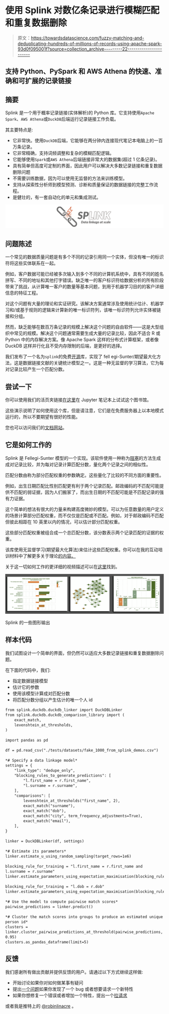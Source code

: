 # 使用 Splink 对数亿条记录进行模糊匹配和重复数据删除

> 原文：<https://towardsdatascience.com/fuzzy-matching-and-deduplicating-hundreds-of-millions-of-records-using-apache-spark-93d0f095001f?source=collection_archive---------22----------------------->

## 支持 Python、PySpark 和 AWS Athena 的快速、准确和可扩展的记录链接

## 摘要

Splink 是一个用于概率记录链接(实体解析)的 Python 库。它支持使用`Apache Spark`、`AWS Athena`或`DuckDB`后端运行记录链接工作负载。

其主要特点是:

*   它非常快。使用`DuckDB`后端，它能够在两分钟内连接现代笔记本电脑上的一百万条记录。
*   它非常精确，支持词频调整和复杂的模糊匹配逻辑。
*   它能够使用`Spark`或`AWS Athena`后端链接非常大的数据集(超过 1 亿条记录)。
*   具有简单但高度可定制的界面，因此用户可以解决大多数记录链接和重复数据删除问题
*   不需要训练数据，因为可以使用无监督的方法来训练模型。
*   支持从探索性分析师到模型预测、诊断和质量保证的数据链接的完整工作流程。
*   是健壮的，有一套自动化的单元和集成测试。

![](img/17a22a23687bd6bed92eb049bdc617b5.png)

## 问题陈述

一个常见的数据质量问题是有多个不同的记录引用同一个实体，但没有唯一的标识符将这些实体联系在一起。

例如，客户数据可能已经被多次输入到多个不同的计算机系统中，具有不同的姓名拼写、不同的地址和其他打字错误。缺乏唯一的客户标识符给数据分析的所有阶段带来了挑战，从计算唯一客户的数量等基本问题，到用于机器学习目的的客户详细信息的特征工程。

对这个问题有大量的理论和实证研究。该解决方案通常涉及使用统计估计、机器学习和/或基于规则的逻辑来计算新的唯一标识符列，该唯一标识符列允许实体被链接和分组。

然而，缺乏能够在数百万条记录的规模上解决这个问题的自由软件——这是大型组织中常见的规模。解决这个问题通常需要生成大量的记录比较，因此不适合 R 或 Python 中的内存解决方案。像 Apache Spark 这样的分布式计算框架，或者像 DuckDB 这样并行化且不受内存限制的后端，是更好的选择。

我们发布了一个名为`splink`的免费[开源](https://github.com/moj-analytical-services/splink)库，实现了 fell egi-Sunter/期望最大化方法，这是数据链接文献的关键统计模型之一。这是一种无监督的学习算法，它为每对记录比较产生一个匹配分数。

## 尝试一下

你可以使用我们的活页夹链接[在这里](https://mybinder.org/v2/gh/moj-analytical-services/splink_demos/master?urlpath=lab/tree/index.ipynb)在 Jupyter 笔记本上试试这个图书馆。

这些演示说明了如何使用这个库，但是请注意，它们是在免费服务器上以本地模式运行的，所以不要期望有很好的性能。

您也可以访问我们的[文档网站](https://moj-analytical-services.github.io/splink)。

## 它是如何工作的

Splink 是 Fellegi-Sunter 模型的一个实现。该软件使用一种称为[阻塞](https://en.wikipedia.org/wiki/Record_linkage#Probabilistic_record_linkage)的方法生成成对记录比较，并为每对记录计算匹配分数，量化两个记录之间的相似性。

匹配分数由称为部分匹配权重的参数确定。这些量化了比较的不同方面的重要性。

例如，出生日期匹配比性别匹配更有利于两个记录匹配。邮政编码的不匹配可能提供不匹配的弱证据，因为人们搬家了，而出生日期的不匹配可能是不匹配记录的强有力证据。

这个简单的想法有很大的力量来构建高度微妙的模型。可以为任意数量的用户定义的场景计算部分匹配权重，而不仅仅是匹配或不匹配。例如，对于邮政编码不匹配但彼此相距在 10 英里以内的情况，可以估计部分匹配权重。

这些部分匹配权重被组合成一个总匹配分数，该分数表示两个记录匹配的证据的权重。

该库使用无监督学习(期望最大化算法)来估计这些匹配权重。你可以在我的互动培训材料中了解更多关于理论[的内容。](https://www.robinlinacre.com/probabilistic_linkage/)

关于这一切如何工作的更详细的视频描述可以在[这里](https://youtu.be/msz3T741KQI?t=497)找到。

![](img/b1b255652e7914bda57b8558f2f9e77f.png)

Splink 的一些图形输出

## **样本代码**

我们试图设计一个简单的界面，但仍然可以适应大多数记录链接和重复数据删除问题。

在下面的代码中，我们:

*   指定数据链接模型
*   估计它的参数
*   使用该模型计算成对匹配分数
*   将匹配分数分组以产生估计的唯一个人 id

```
from splink.duckdb.duckdb_linker import DuckDBLinker
from splink.duckdb.duckdb_comparison_library import (
    exact_match,
    levenshtein_at_thresholds,
)

import pandas as pd

df = pd.read_csv("./tests/datasets/fake_1000_from_splink_demos.csv")

*# Specify a data linkage model*
settings = {
    "link_type": "dedupe_only",
    "blocking_rules_to_generate_predictions": [
        "l.first_name = r.first_name",
        "l.surname = r.surname",
    ],
    "comparisons": [
        levenshtein_at_thresholds("first_name", 2),
        exact_match("surname"),
        exact_match("dob"),
        exact_match("city", term_frequency_adjustments=True),
        exact_match("email"),
    ],
}

linker = DuckDBLinker(df, settings)

*# Estimate its parameters*
linker.estimate_u_using_random_sampling(target_rows=1e6)

blocking_rule_for_training = "l.first_name = r.first_name and l.surname = r.surname"
linker.estimate_parameters_using_expectation_maximisation(blocking_rule_for_training)

blocking_rule_for_training = "l.dob = r.dob"
linker.estimate_parameters_using_expectation_maximisation(blocking_rule_for_training)

*# Use the model to compute pairwise match scores*
pairwise_predictions = linker.predict()

*# Cluster the match scores into groups to produce an estimated unique person id*
clusters = linker.cluster_pairwise_predictions_at_threshold(pairwise_predictions, 0.95)
clusters.as_pandas_dataframe(limit=5)
```

## 反馈

我们感谢所有做出贡献并提供反馈的用户。请通过以下方式继续这样做:

*   开始讨论如果你对如何做某事有疑问
*   提出[一个问题](https://github.com/moj-analytical-services/splink/issues)如果你发现了一个 bug 或者想要请求一个新特性
*   如果你想修复一个错误或者增加一个特性，提出一个[拉请求](https://github.com/moj-analytical-services/splink/pulls)

或者我是推特上的 [@robinlinacre](https://twitter.com/RobinLinacre) 。